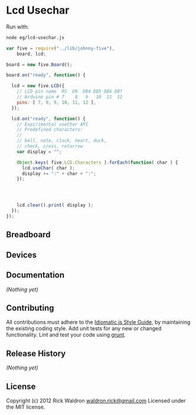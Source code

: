 # Lcd Usechar

Run with:
```bash
node eg/lcd-usechar.js
```


```javascript
var five = require("../lib/johnny-five"),
    board, lcd;

board = new five.Board();

board.on("ready", function() {

  lcd = new five.LCD({
    // LCD pin name  RS  EN  DB4 DB5 DB6 DB7
    // Arduino pin # 7    8   9   10  11  12
    pins: [ 7, 8, 9, 10, 11, 12 ],
  });

  lcd.on("ready", function() {
    // Expirimental useChar API
    // Predefined characters:
    //
    // bell, note, clock, heart, duck,
    // check, cross, retarrow
    var display = "";

    Object.keys( five.LCD.Characters ).forEach(function( char ) {
      lcd.useChar( char );
      display += ":" + char + ":";
    });




    lcd.clear().print( display );
  });
});

```

## Breadboard





## Devices




## Documentation

_(Nothing yet)_









## Contributing
All contributions must adhere to the [Idiomatic.js Style Guide](https://github.com/rwldrn/idiomatic.js),
by maintaining the existing coding style. Add unit tests for any new or changed functionality. Lint and test your code using [grunt](https://github.com/cowboy/grunt).

## Release History
_(Nothing yet)_

## License
Copyright (c) 2012 Rick Waldron <waldron.rick@gmail.com>
Licensed under the MIT license.

